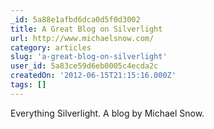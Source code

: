 ```yaml
---
_id: 5a88e1afbd6dca0d5f0d3002
title: A Great Blog on Silverlight
url: http://www.michaelsnow.com/
category: articles
slug: 'a-great-blog-on-silverlight'
user_id: 5a83ce59d6eb0005c4ecda2c
createdOn: '2012-06-15T21:15:16.000Z'
tags: []
---
```


Everything Silverlight. A blog by Michael Snow.
